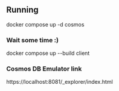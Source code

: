 ## Running
docker compose up -d cosmos

### Wait some time :)
docker compose up --build client

### Cosmos DB Emulator link
https://localhost:8081/_explorer/index.html